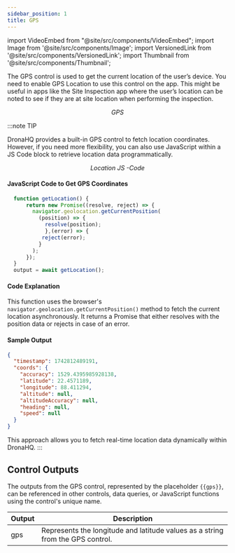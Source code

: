 ```yaml
---
sidebar_position: 1
title: GPS
---
```


import VideoEmbed from "@site/src/components/VideoEmbed";
import Image from '@site/src/components/Image';
import VersionedLink from '@site/src/components/VersionedLink';
import Thumbnail from '@site/src/components/Thumbnail';

The GPS control is used to get the current location of the user’s device. You need to enable GPS Location to use this control on the app. This might be useful in apps like the Site Inspection app where the user’s location can be noted to see if they are at site location when performing the inspection.

<figure>
  <Thumbnail src="/img/reference/controls/gps/preview.png" alt="GPS" />
  <figcaption align = "center"><i>GPS</i></figcaption>
</figure>



:::note TIP


DronaHQ provides a built-in GPS control to fetch location coordinates. However, if you need more flexibility, you can also use JavaScript within a JS Code block to retrieve location data programmatically.  

<figure>
  <Thumbnail src="/img/reference/controls/gps/js.png" alt="GPS" />
  <figcaption align = "center"><i>Location JS -Code</i></figcaption>
</figure>

#### JavaScript Code to Get GPS Coordinates  

```javascript
  function getLocation() {
      return new Promise((resolve, reject) => {
        navigator.geolocation.getCurrentPosition(
          (position) => {
            resolve(position);
            },(error) => {
           reject(error);
          }
        );
      });
  }
  output = await getLocation();
```

#### Code Explanation  

This function uses the browser's `navigator.geolocation.getCurrentPosition()` method to fetch the current location asynchronously. It returns a Promise that either resolves with the position data or rejects in case of an error.  

#### Sample Output  

```json
{
  "timestamp": 1742812489191,
  "coords": {
    "accuracy": 1529.4395985928138,
    "latitude": 22.4571189,
    "longitude": 88.411294,
    "altitude": null,
    "altitudeAccuracy": null,
    "heading": null,
    "speed": null
  }
}
```

This approach allows you to fetch real-time location data dynamically within DronaHQ.
:::


## Control Outputs

The outputs from the GPS control, represented by the placeholder `{{gps}}`, can be referenced in other controls, data queries, or JavaScript functions using the control's unique name.

| Output       | Description                                                                                                  |
|--------------|--------------------------------------------------------------------------------------------------------------|
| gps    | Represents the longitude and latitude values as a string from  the GPS control.                        |